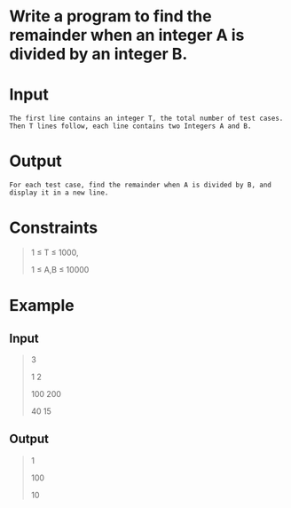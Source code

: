 # Write a program to find the remainder when an integer A is divided by an integer B.

# Input
`The first line contains an integer T, the total number of test cases. Then T lines follow, each line contains two Integers A and B.`

# Output
```For each test case, find the remainder when A is divided by B, and display it in a new line.```

# Constraints
> 1 ≤ T ≤ 1000,
> 
> 1 ≤ A,B ≤ 10000
# Example
## Input
> 3 
> 
> 1 2
> 
> 100 200
> 
> 40 15

## Output
> 1
> 
> 100
> 
> 10
